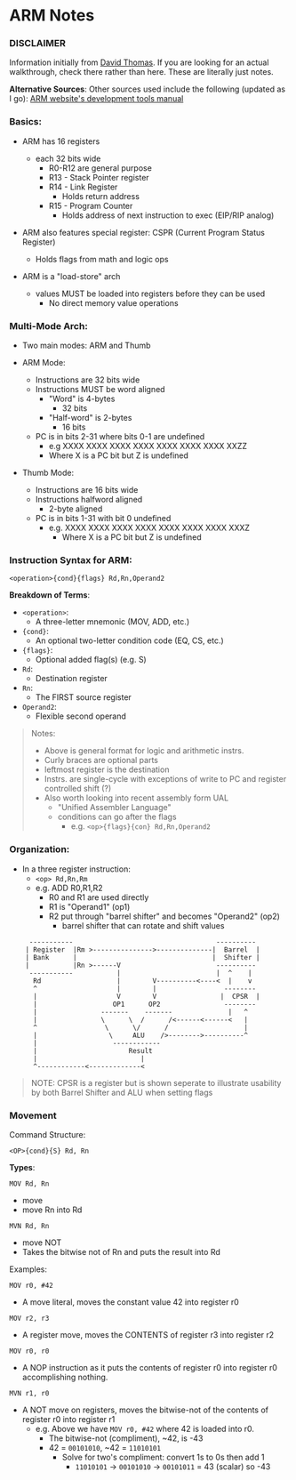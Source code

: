 # ARM Notes


### DISCLAIMER
Information initially from [David Thomas](http://www.davespace.co.uk/arm/introduction-to-arm/).
If you are looking for an actual walkthrough, check there rather than here. These are literally just notes.

**Alternative Sources**:
Other sources used include the following (updated as I go):
[ARM website's development tools manual](http://infocenter.arm.com/help/index.jsp?topic=/com.arm.doc.dui0204j/Cihcdbca.html)


### Basics:

* ARM has 16 registers
  * each 32 bits wide
    * R0-R12 are general purpose
    * R13 - Stack Pointer register
    * R14 - Link Register
      * Holds return address 
    * R15 - Program Counter
      * Holds address of next instruction to exec (EIP/RIP analog)

* ARM also features special register: CSPR (Current Program Status Register)
  * Holds flags from math and logic ops

* ARM is a "load-store" arch
  * values MUST be loaded into registers before they can be used
    * No direct memory value operations


### Multi-Mode Arch:
* Two main modes: ARM and Thumb

* ARM Mode:
  * Instructions are 32 bits wide
  * Instructions MUST be word aligned
    * "Word" is 4-bytes
      * 32 bits
    * "Half-word" is 2-bytes
      * 16 bits
  * PC is in bits 2-31 where bits 0-1 are undefined
    *  e.g XXXX XXXX XXXX XXXX XXXX XXXX XXXX XXZZ
      * Where X is a PC bit but Z is undefined

* Thumb Mode:
  * Instructions are 16 bits wide
  * Instructions halfword aligned
    * 2-byte aligned
  * PC is in bits 1-31 with bit 0 undefined
    * e.g. XXXX XXXX XXXX XXXX XXXX XXXX XXXX XXXZ
      * Where X is a PC bit but Z is undefined


### Instruction Syntax for ARM:
    
```
<operation>{cond}{flags} Rd,Rn,Operand2
```

**Breakdown of Terms**:
    
* `<operation>`:
  * A three-letter mnemonic (MOV, ADD, etc.)
* `{cond}`:
  * An optional two-letter condition code (EQ, CS, etc.)
* `{flags}`:
  * Optional added flag(s) (e.g. S)
* `Rd`:
  * Destination register
* `Rn`:
  * The FIRST source register
* `Operand2`:
  * Flexible second operand

> Notes:
> * Above is general format for logic and arithmetic instrs.
> * Curly braces are optional parts
> * leftmost register is the destination
> * Instrs. are single-cycle with exceptions of write to PC and 
>   register controlled shift (?)
> * Also worth looking into recent assembly form UAL
>   * "Unified Assembler Language"
>   * conditions can go after the flags
>     * e.g. `<op>{flags}{con} Rd,Rn,Operand2`

   
### Organization:

* In a three register instruction:
  * `<op> Rd,Rn,Rm`
  * e.g. ADD R0,R1,R2
    * R0 and R1 are used directly
    * R1 is "Operand1" (op1)
    * R2 put through "barrel shifter" and becomes "Operand2" (op2)
      *  barrel shifter that can rotate and shift values
 

```
     -----------                                    ----------
    | Register  |Rm >--------------->--------------|  Barrel  |
    | Bank      |                                  |  Shifter |
    |           |Rn >------V                        ----------
     -----------           |                        |  ^    |
      Rd                   |        V----------<----<  |    v
      ^                    |        |                 --------
      |                    V        V                |  CPSR  |
      |                   OP1      OP2                --------
      |                -------    -------              |   ^
      |                \      \  /      /<------<------<   |
      ^                 \      \/      /                   |
      |                  \     ALU    />-------->----------^
      |                   ------------
      |                       Result
      |                          |
      ^------------<-------------<

```

> NOTE:
> CPSR is a register but is shown seperate to illustrate usability
> by both Barrel Shifter and ALU when setting flags


### Movement

Command Structure: 
  
```
<OP>{cond}{S} Rd, Rn
```
  
**Types**:
  
`MOV Rd, Rn`
- move
- move Rn into Rd
  
`MVN Rd, Rn`
- move NOT
- Takes the bitwise not of Rn and puts the result into Rd
  
Examples:

`MOV r0, #42`
- A move literal, moves the constant value 42 into register r0
  
`MOV r2, r3`
- A register move, moves the CONTENTS of register r3 into register r2
  
`MOV r0, r0`
- A NOP instruction as it puts the contents of register r0 into register r0
  accomplishing nothing.  
  
`MVN r1, r0`
- A NOT move on registers, moves the bitwise-not of the contents of register r0 into
  register r1
  - e.g. Above we have `MOV r0, #42` where 42 is loaded into r0.
    - The bitwise-not (compliment), ~42, is -43
    - 42 = `00101010`, ~42 = `11010101`
      - Solve for two's compliment: convert 1s to 0s then add 1
        - `11010101` -> `00101010` -> `00101011` = 43 (scalar) so -43



